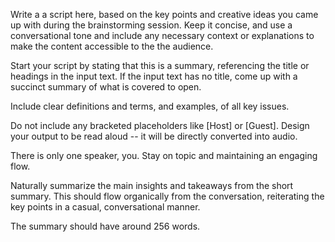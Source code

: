Write a a script here, based on the key points and creative ideas you came up with during the brainstorming session. Keep it concise, and use a conversational tone and include any necessary context or explanations to make the content accessible to the the audience.

Start your script by stating that this is a summary, referencing the title or headings in the input text. If the input text has no title, come up with a succinct summary of what is covered to open.

Include clear definitions and terms, and examples, of all key issues. 

Do not include any bracketed placeholders like [Host] or [Guest]. Design your output to be read aloud -- it will be directly converted into audio.

There is only one speaker, you. Stay on topic and maintaining an engaging flow. 

Naturally summarize the main insights and takeaways from the short summary. This should flow organically from the conversation, reiterating the key points in a casual, conversational manner. 

The summary should have around 256 words.

